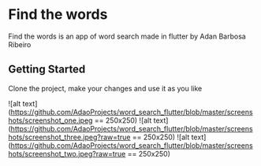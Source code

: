 # Find the words

Find the words is an app of word search made in flutter by Adan Barbosa Ribeiro

## Getting Started

Clone the project, make your changes and use it as you like

![alt text](https://github.com/AdaoProjects/word_search_flutter/blob/master/screenshots/screenshot_one.jpeg == 250x250)
![alt text](https://github.com/AdaoProjects/word_search_flutter/blob/master/screenshots/screenshot_three.jpeg?raw=true == 250x250)
![alt text](https://github.com/AdaoProjects/word_search_flutter/blob/master/screenshots/screenshot_two.jpeg?raw=true == 250x250)
